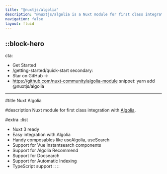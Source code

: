 ```yaml
---
title: "@nuxtjs/algolia"
description: "@nuxtjs/algolia is a Nuxt module for first class integration with Algolia."
navigation: false
layout: fluid
---
```


::block-hero
---
cta:
  - Get Started
  - /getting-started/quick-start
secondary:
  - Star on GitHub →
  - https://github.com/nuxt-community/algolia-module
snippet: yarn add @nuxtjs/algolia
---

#title
Nuxt Algolia

#description
Nuxt module for first class integration with [Algolia](https://algolia.com).

#extra
  ::list
  - Nuxt 3 ready
  - Easy integration with Algolia
  - Handy composables like useAlgolia, useSearch
  - Support for Vue Instantsearch components
  - Support for Algolia Recommend
  - Support for Docsearch
  - Support for Automatic Indexing
  - TypeScript support
  ::
::
